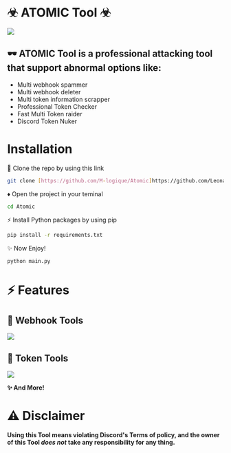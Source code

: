 # ☣︎ ATOMIC Tool ☣︎
<img src="screenshots/start.png">


## 🕶 ATOMIC Tool is a professional attacking tool that support abnormal options like:

- Multi webhook spammer
- Multi webhook deleter
- Multi token information scrapper
- Professional Token Checker
- Fast Multi Token raider
- Discord Token Nuker
# Installation 

🔗 Clone the repo by using this link
```bash
git clone [https://github.com/M-logique/Atomic]https://github.com/LeonardoModz/LEOMODZOFC
```

♦ Open the project in your teminal
```bash
cd Atomic
```

⚡ Install Python packages by using pip
```bash
pip install -r requirements.txt
```

✨ Now Enjoy!
```bash
python main.py
```

# ⚡ Features 

## 🔗 Webhook Tools
<img src="screenshots/webhooks.png">
<br>

## 💊 Token Tools
<img src="screenshots/tokens.png">

<br>


**✨ And More!**

# ⚠ Disclaimer
**Using this Tool means violating Discord's Terms of policy, and the owner of this Tool _does not_ take any responsibility for any thing.**
